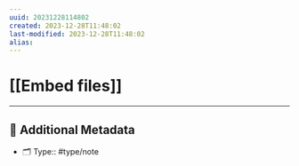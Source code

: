 ```yaml
---
uuid: 20231228114802
created: 2023-12-28T11:48:02
last-modified: 2023-12-28T11:48:02
alias:
---
```



# [[Embed files]]



---

## 📇 Additional Metadata

- 🗂 Type:: #type/note
